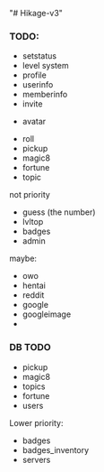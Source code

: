 "# Hikage-v3" 


### TODO:
 - setstatus
 - level system
 - profile
 - userinfo
 - memberinfo
 - invite
 + avatar
 - roll
 - pickup
 - magic8
 - fortune
 - topic

not priority
 - guess (the number)
 - lvltop
 - badges
 - admin


maybe:
 - owo
 - hentai
 - reddit
 - google
 - googleimage
 -


### DB TODO
- pickup
- magic8
- topics
- fortune
- users

Lower priority:
- badges
- badges_inventory
- servers
